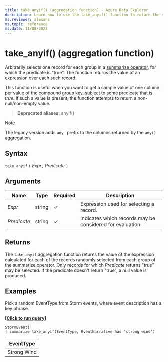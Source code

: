 ```yaml
---
title: take_anyif() (aggregation function) - Azure Data Explorer
description: Learn how to use the take_anyif() function to return the value of an arbitrarily selected record for which the predicate is "true".
ms.reviewer: alexans
ms.topic: reference
ms.date: 11/08/2022
---
```

# take_anyif() (aggregation function)

Arbitrarily selects one record for each group in a [summarize operator](summarizeoperator.md), for which the predicate
is "true". The function returns the value of an expression over each such record.

This function is useful when you want to get a sample value of one column per value of the compound group key, subject to some predicate that is *true*. If such a value is present, the function attempts to return a non-null/non-empty value.

> **Deprecated aliases:** anyif()

> [!NOTE]
> The legacy version adds `any_` prefix to the columns returned by the `any()` aggregation.

## Syntax

`take_anyif` `(` *Expr*`,` *Predicate* `)`

## Arguments

| Name | Type | Required | Description |
|--|--|--|--|
| *Expr* | string | &check; | Expression used for selecting a record. |
| *Predicate* | string | &check; | Indicates which records may be considered for evaluation. |

## Returns

The `take_anyif` aggregation function returns the value of the expression calculated
for each of the records randomly selected from each group of the summarize operator. Only records for which *Predicate* returns "true" may be selected. If the predicate doesn't return "true", a null value is produced.

## Examples

Pick a random EventType from Storm events, where event description has a key phrase.

**\[**[**Click to run query**](https://dataexplorer.azure.com/clusters/kvc6bc487453a064d3c9de.northeurope/databases/NewDatabase1?query=H4sIAAAAAAAAAwsuyS/KdS1LzSsp5uWqUSguzc1NLMqsSlUoScxOjU/Mq8xM0wBLh1QWpOoogJl+iUVFiSWZZakKGYnFCurFJUX5eekK5Zl5KeqaABMQsZRQAAAA)**\]**

```kusto
StormEvents
| summarize take_anyif(EventType, EventNarrative has 'strong wind')
```

|EventType|
|---|
|Strong Wind|
